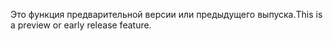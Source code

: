 <span data-ttu-id="82665-101">Это функция предварительной версии или предыдущего выпуска.</span><span class="sxs-lookup"><span data-stu-id="82665-101">This is a preview or early release feature.</span></span>